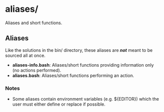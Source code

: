 
# aliases/

Aliases and short functions.

## Aliases

Like the solutions in the bin/ directory, these aliases are ***not*** meant to be sourced all at once.

* **aliases-info.bash**: Aliases/short functions providing information only (no actions performed).
* **aliases.bash**: Aliases/short functions performing an action.

### Notes

* Some aliases contain environment variables (e.g. ${EDITOR}) which the user must either define or replace if possible.
